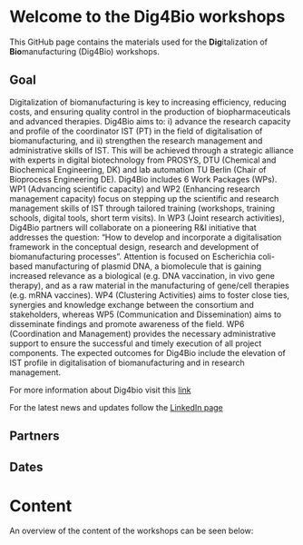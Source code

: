# Welcome to the Dig4Bio workshops


This GitHub page contains the materials used for the **Dig**italization of **Bio**manufacturing (Dig4Bio)
workshops.

## Goal
Digitalization of biomanufacturing is key to increasing efficiency, reducing costs, and ensuring quality control in the production of biopharmaceuticals and advanced therapies. Dig4Bio aims to: i) advance the research capacity and profile of the coordinator IST (PT) in the field of digitalisation of biomanufacturing, and ii) strengthen the research management and administrative skills of IST. This will be achieved through a strategic alliance with experts in digital biotechnology from PROSYS, DTU (Chemical and Biochemical Engineering, DK) and lab automation TU Berlin (Chair of Bioprocess Engineering DE). Dig4Bio includes 6 Work Packages (WPs). WP1 (Advancing scientific capacity) and WP2 (Enhancing research management capacity) focus on stepping up the scientific and research management skills of IST through tailored training (workshops, training schools, digital tools, short term visits). In WP3 (Joint research activities), Dig4Bio partners will collaborate on a pioneering R&I initiative that addresses the question: “How to develop and incorporate a digitalisation framework in the conceptual design, research and development of biomanufacturing processes”. Attention is focused on Escherichia coli-based manufacturing of plasmid DNA, a biomolecule that is gaining increased relevance as a biological (e.g. DNA vaccination, in vivo gene therapy), and as a raw material in the manufacturing of gene/cell therapies (e.g. mRNA vaccines). WP4 (Clustering Activities) aims to foster close ties, synergies and knowledge exchange between the consortium and stakeholders, whereas WP5 (Communication and Dissemination) aims to disseminate findings and promote awareness of the field. WP6 (Coordination and Management) provides the necessary administrative support to ensure the successful and timely execution of all project components. The expected outcomes for Dig4Bio include the elevation of IST profile in digitalisation of biomanufacturing and in research management.

For more information about Dig4bio visit this [link](https://ibb.tecnico.ulisboa.pt/portfolio/dig4bio/)

For the latest news and updates follow the [LinkedIn page](https://www.linkedin.com/company/dig4bio/posts/?feedView=all)

## Partners



## Dates


# Content

An overview of the content of the workshops can be seen below:

```{tableofcontents}
```
